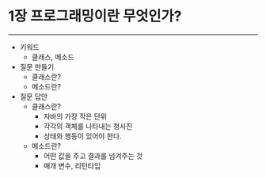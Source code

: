 # 1장 프로그래밍이란 무엇인가?

---

- 키워드
    - 클래스, 메소드
- 질문 만들기
    - 클래스란?
    - 메소드란?
- 질문 답안
    - 클래스란?
        - 자바의 가장 작은 단위
        - 각각의 객체를 나타내는 청사진
        - 상태와 행동이 있어야 한다.
    - 메소드란?
        - 어떤 값을 주고 결과를 넘겨주는 것
        - 매개 변수, 리턴타입